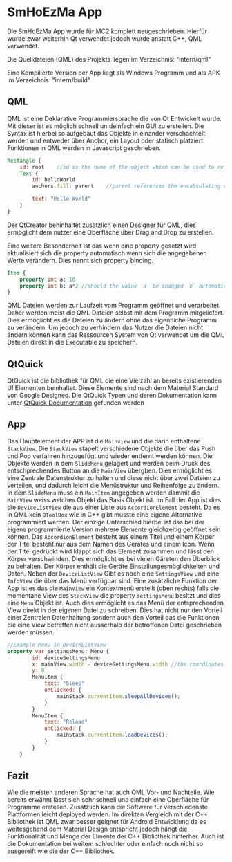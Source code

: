 # SmHoEzMa App

Die SmHoEzMa App wurde für MC2 komplett neugeschrieben. Hierfür wurde zwar weiterhin Qt verwendet jedoch wurde anstatt C++, QML verwendet.

Die Quelldateien (QML) des Projekts liegen im Verzeichnis: "intern/qml"

Eine Kompilierte Version der App liegt als Windows Programm und als APK im Verzeichnis: "intern/build"

## QML

QML ist eine Deklarative Programmiersprache die von Qt Entwickelt wurde. Mit dieser ist es möglich schnell un deinfach ein GUI zu erstellen. Die Syntax ist hierbei so aufgebaut das Objekte in einander verschachtelt werden und entweder über Anchor, ein Layout oder statisch platziert. Funktionen in QML werden in Javascript geschrieben.
```QML
Rectangle {
    id: root    //id is the name of the object which can be used to reference it
    Text {
        id: helloWorld
        anchors.fill: parent    //parent references the encabsulating object

        text: "Hello World"
    }
}
```
Der QtCreator behinhaltet zusätzlich einen Designer für QML, dies ermöglicht dem nutzer eine Oberfläche über Drag and Drop zu erstellen.

Eine weitere Besonderheit ist das wenn eine property gesetzt wird aktualisiert sich die property automatisch wenn sich die angegebenen Werte verändern. Dies nennt sich property binding.
```QML
Item {
    property int a: 10
    property int b: a*2 //should the value `a` be changed `b` automatically changes to
}
```
QML Dateien werden zur Laufzeit vom Programm geöffnet und verarbeitet. Daher werden meist die QML Dateien selbst mit dem Programm mitgeliefert. Dies ermöglicht es die Dateien zu ändern ohne das eigentliche Programm zu verändern. Um jedoch zu verhindern das Nutzer die Dateien nicht ändern können kann das Ressourcen System von Qt verwendet um die QML Dateien direkt in die Executable zu speichern.

## QtQuick
QtQuick ist die bibliothek für QML die eine Vielzahl an bereits existierenden UI Elementen beinhaltet. Diese Elemente sind nach dem Material Standard von Google Designed.
Die QtQuick Typen und deren Dokumentation kann unter [QtQuick Documentation](https://doc.qt.io/qt-5/qtquick-qmlmodule.html) gefunden werden

## App


Das Hauptelement der APP ist die `Mainview` und die darin enthaltene `StackView`. Die `StackView` stapelt verschiedene Objekte die über das Push und Pop verfahren hinzugefügt und wieder entfernt werden können. Die Objekte werden in dem `SlideMenu` gelagert und werden beim Druck des entschprechendes Button an die `MainView` übergben. Dies ermöglicht es eine Zentrale Datenstruktur zu halten und diese nicht über zwei Dateien zu verteilen, und dadurch leicht die Menüstruktur und Reihenfolge zu ändern. In dem `SlideMenu` muss ein `MainItem` angegeben werden dammit die `MainView` weiss welches Objekt das Basis Objekt ist. Im Fall der App ist dies die `DeviceListView` die aus einer Liste aus `AccordionElement` besteht. Da es in QML kein `QToolBox` wie in C++ gibt musste eine eigene Alternative programmiert werden. Der einzige Unterschied hierbei ist das bei der eigens programmierte Version mehrere Elemente gleichzeitig geöffnet sein können. Das `AccordionElement` besteht aus einem Titel und einem Körper der Titel besteht nur aus dem Namen des Gerätes und einem Icon. Wenn der Titel gedrückt wird klappt sich das Element zusammen und lässt den Körper verschwinden. Dies ermöglicht es bei vielen Gäreten den Überblick zu behalten. Der Körper enthält die Geräte Einstellungesmöglichkeiten und Daten. Neben der `DeviceListView` Gibt es noch eine `SettingsView` und eine `InfoView` die über das Menü verfügbar sind. Eine zusätzliche Funktion der App ist es das die `MainView` ein Kontextmenü erstellt (oben rechts) falls die momentane View des `StackView` die property `settingsMenu` besitzt und dies eine `Menu` Objekt ist. Auch dies ermöglicht es das Menü der entsprechenden View direkt in der eigenen Datei zu schreiben. Dies hat nicht nur den Vorteil einer Zentralen Datenhaltung sondern auch den Vorteil das die Funktionen die eine View betreffen nicht ausserhalb der betroffenen Datei geschrieben werden müssen.

```QML
//Example Menu in DeviceListView
property var settingsMenu: Menu {
        id: deviceSettingsMenu
        x: mainView.width - deviceSettingsMenu.width //the coordinates needs to be set to these values, this should be done in the MainView
        y: 0
        MenuItem {
            text: "Sleep"
            onClicked: {
                mainStack.currentItem.sleepAllDevices();
            }
        }
        MenuItem {
            text: "Reload"
            onClicked: {
                mainStack.currentItem.loadDevices();
            }
        }
    }
```

## Fazit
Wie die meisten anderen Sprache hat auch QML Vor- und Nachteile. Wie bereits erwähnt lässt sich sehr schnell und einfach eine Oberfläche für Programme erstellen. Zusätzlich kann die Software für verschiedenste Plattformen leicht deployed werden. Im direkten Vergleich mit der C++ Bibliothek ist QML zwar besser geignet für Android Entwicklung da es weitesgehend dem Material Design entspricht jedoch hängt die Funktionalität und Menge der Elmente der C++ Bibliothek hinterher. Auch ist die Dokumentation bei weitem schlechter oder einfach noch nicht so ausgereift  wie die der C++ Bibliothek.